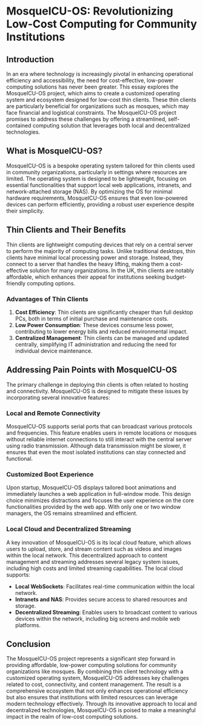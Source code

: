 # MosqueICU-OS: Revolutionizing Low-Cost Computing for Community Institutions

## Introduction

In an era where technology is increasingly pivotal in enhancing operational efficiency and accessibility, the need for cost-effective, low-power computing solutions has never been greater. This essay explores the MosqueICU-OS project, which aims to create a customized operating system and ecosystem designed for low-cost thin clients. These thin clients are particularly beneficial for organizations such as mosques, which may face financial and logistical constraints. The MosqueICU-OS project promises to address these challenges by offering a streamlined, self-contained computing solution that leverages both local and decentralized technologies.

## What is MosqueICU-OS?

MosqueICU-OS is a bespoke operating system tailored for thin clients used in community organizations, particularly in settings where resources are limited. The operating system is designed to be lightweight, focusing on essential functionalities that support local web applications, intranets, and network-attached storage (NAS). By optimizing the OS for minimal hardware requirements, MosqueICU-OS ensures that even low-powered devices can perform efficiently, providing a robust user experience despite their simplicity.

## Thin Clients and Their Benefits

Thin clients are lightweight computing devices that rely on a central server to perform the majority of computing tasks. Unlike traditional desktops, thin clients have minimal local processing power and storage. Instead, they connect to a server that handles the heavy lifting, making them a cost-effective solution for many organizations. In the UK, thin clients are notably affordable, which enhances their appeal for institutions seeking budget-friendly computing options.

### Advantages of Thin Clients

1. **Cost Efficiency**: Thin clients are significantly cheaper than full desktop PCs, both in terms of initial purchase and maintenance costs.
2. **Low Power Consumption**: These devices consume less power, contributing to lower energy bills and reduced environmental impact.
3. **Centralized Management**: Thin clients can be managed and updated centrally, simplifying IT administration and reducing the need for individual device maintenance.

## Addressing Pain Points with MosqueICU-OS

The primary challenge in deploying thin clients is often related to hosting and connectivity. MosqueICU-OS is designed to mitigate these issues by incorporating several innovative features:

### Local and Remote Connectivity

MosqueICU-OS supports serial ports that can broadcast various protocols and frequencies. This feature enables users in remote locations or mosques without reliable internet connections to still interact with the central server using radio transmission. Although data transmission might be slower, it ensures that even the most isolated institutions can stay connected and functional.

### Customized Boot Experience

Upon startup, MosqueICU-OS displays tailored boot animations and immediately launches a web application in full-window mode. This design choice minimizes distractions and focuses the user experience on the core functionalities provided by the web app. With only one or two window managers, the OS remains streamlined and efficient.

### Local Cloud and Decentralized Streaming

A key innovation of MosqueICU-OS is its local cloud feature, which allows users to upload, store, and stream content such as videos and images within the local network. This decentralized approach to content management and streaming addresses several legacy system issues, including high costs and limited streaming capabilities. The local cloud supports:

- **Local WebSockets**: Facilitates real-time communication within the local network.
- **Intranets and NAS**: Provides secure access to shared resources and storage.
- **Decentralized Streaming**: Enables users to broadcast content to various devices within the network, including big screens and mobile web platforms.

## Conclusion

The MosqueICU-OS project represents a significant step forward in providing affordable, low-power computing solutions for community organizations like mosques. By combining thin client technology with a customized operating system, MosqueICU-OS addresses key challenges related to cost, connectivity, and content management. The result is a comprehensive ecosystem that not only enhances operational efficiency but also ensures that institutions with limited resources can leverage modern technology effectively. Through its innovative approach to local and decentralized technologies, MosqueICU-OS is poised to make a meaningful impact in the realm of low-cost computing solutions.
